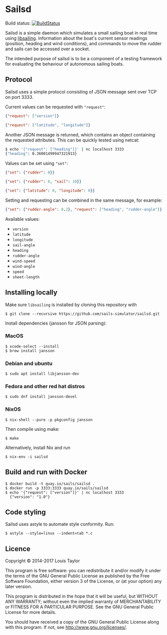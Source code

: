 Sailsd
======

Build status: [![BuildStatus](https://travis-ci.org/sails-simulator/sailsd.svg?branch=master)](https://travis-ci.org/sails-simulator/sailsd)

Sailsd is a simple daemon which simulates a small sailing boat in real time
using [libsailing](https://github.com/sails-simulator/libsailing).
Information about the boat's current sensor readings (position, heading and
wind conditions), and commands to move the rudder and sails can be accessed
over a socket.

The intended purpose of sailsd is to be a component of a testing framework for
evaluating the behaviour of autonomous sailing boats.

Protocol
--------

Sailsd uses a simple protocol consisting of JSON message sent over TCP on port
3333.

Current values can be requested with `"request"`:

```json
{"request": ["version"]}
```

```json
{"request": ["latitude", "longitude"]}
```

Another JSON message is returned, which contains an object containing the
requested attributes.
This can be quickly tested using netcat:

```bash
$ echo '{"request": ["heading"]}' | nc localhost 3333
{"heading": 0.36001499947321913}
```

Values can be set using `"set"`:

```json
{"set": {"rudder": 0}}
```

```json
{"set": {"rudder": 0, "sail": 10}}
```

```json
{"set": {"latitude": 0, "longitude": 0}}
```

Setting and requesting can be combined in the same message, for example:

```json
{"set": {"rudder-angle": 0.2}, "request": ["heading", "rudder-angle"]}
```

Available values:

- `version`
- `latitude`
- `longitude`
- `sail-angle`
- `heading`
- `rudder-angle`
- `wind-speed`
- `wind-angle`
- `speed`
- `sheet-length`


Installing locally
------------------

Make sure `libsailing` is installed by cloning this repository with

    $ git clone --recursive https://github.com/sails-simulator/sailsd.git

Install dependencies (jansson for JSON parsing):

### MacOS

    $ xcode-select --install
    $ brew install jansson

### Debian and ubuntu

    $ sudo apt install libjansson-dev

### Fedora and other red hat distros

    $ sudo dnf install jansson-devel

### NixOS

    $ nix-shell --pure -p pkgconfig jansson

Then compile using make:

    $ make

Alternatively, install Nix and run

    $ nix-env -i sailsd

Build and run with Docker
------------------------------

    $ docker build -t quay.io/sails/sailsd .
    $ docker run -p 3333:3333 quay.io/sails/sailsd
    $ echo '{"request": ["version"]}' | nc localhost 3333
      {"version": "1.0"}

Code styling
------------

Sailsd uses astyle to automate style conformity. Run:

    $ astyle --style=linux --indent=tab *.c

Licence
-------

Copyright © 2014-2017 Louis Taylor

This program is free software: you can redistribute it and/or modify it under
the terms of the GNU General Public License as published by the Free Software
Foundation, either version 3 of the License, or (at your option) any later
version.

This program is distributed in the hope that it will be useful, but WITHOUT ANY
WARRANTY; without even the implied warranty of MERCHANTABILITY or FITNESS FOR A
PARTICULAR PURPOSE.  See the GNU General Public License for more details.

You should have received a copy of the GNU General Public License along with
this program.  If not, see <http://www.gnu.org/licenses/>.
